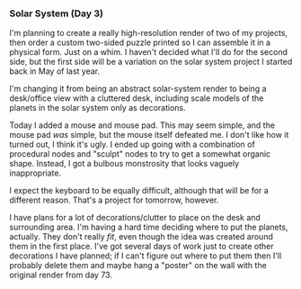 ### Solar System (Day 3)

I'm planning to create a really high-resolution render of two of my projects, then order
a custom two-sided puzzle printed so I can assemble it in a physical form. Just on a whim.
I haven't decided what I'll do for the second side, but the first side will be a variation
on the solar system project I started back in May of last year.

I'm changing it from being an abstract solar-system render to being a desk/office view
with a cluttered desk, including scale models of the planets in the solar system only as
decorations.

Today I added a mouse and mouse pad. This may seem simple, and the mouse pad _was_ simple,
but the mouse itself defeated me. I don't like how it turned out, I think it's ugly. I ended
up going with a combination of procedural nodes and "sculpt" nodes to try to get a somewhat
organic shape. Instead, I got a bulbous monstrosity that looks vaguely inappropriate.

I expect the keyboard to be equally difficult, although that will be for a different reason.
That's a project for tomorrow, however.

I have plans for a lot of decorations/clutter to place on the desk and surrounding area.
I'm having a hard time deciding where to put the planets, actually. They don't really _fit_,
even though the idea was created around them in the first place. I've got several days of
work just to create other decorations I have planned; if I can't figure out where to put
them then I'll probably delete them and maybe hang a "poster" on the wall with the original
render from day 73.
